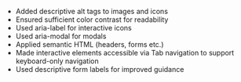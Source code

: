 - Added descriptive alt tags to images and icons
- Ensured sufficient color contrast for readability
- Used aria-label for interactive icons
- Used aria-modal for modals
- Applied semantic HTML (headers, forms etc.)
- Made interactive elements accessible via Tab navigation to support keyboard-only navigation
- Used descriptive form labels for improved guidance
